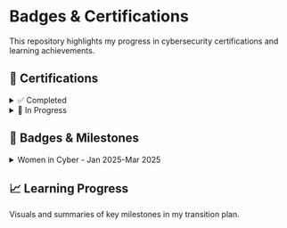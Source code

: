 # Badges & Certifications
This repository highlights my progress in cybersecurity certifications and learning achievements.


## 🧾 Certifications

<details>
  <summary>✅ Completed</summary>

- [Security+ - May 2024](https://www.credly.com/badges/d2c87cac-c8fc-4a88-abbd-b8a6186de7f8/public_url)
- [Google Cybersecurity Professional Certificate - Nov 2024](https://www.credly.com/badges/af91d701-a9e4-4d85-89f8-235c82200fcc/public_url)

</details>

<details>
  <summary>🚧 In Progress </summary>

- Certified Internal Auditor (CIA)
- ISACA IR Risk Fundamentals

</details>

## 🏅 Badges & Milestones
<details>
  <summary>Women in Cyber - Jan 2025-Mar 2025  </summary>  
  <details>
    <summary>🧩 Fundamentals</summary>
    - Linux Command Line 
    - PowerShell Basics  
    - Intro to Networking  
    - Secure Fundamentals  
    - Cyber 101  
  </details>  
  <details>  
    <summary>🛡️ Defensive Cyber</summary>  
    - Intro to Velociraptor  
    - Threat Hunting  
    - Splunk  
    - Incident Response
  </details> 
  <details>
    <summary>☁️ Cloud Security</summary>
    - Amazon Web Services  
    - Incident Response & Forensics in AWS  
    - Top 10 AWS Attacker Techniques 2023  
  </details>
</details>

## 📈 Learning Progress
Visuals and summaries of key milestones in my transition plan.
